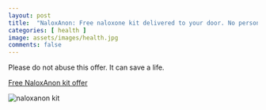 ```yaml
---
layout: post
title:  "NaloxAnon: Free naloxone kit delivered to your door. No personal information required."
categories: [ health ]
image: assets/images/health.jpg
comments: false
---
```


Please do not abuse this offer.  It can save a life.

[Free NaloxAnon kit offer](https://naloxanon.ca/)

![naloxanon kit](https://d1muf25xaso8hp.cloudfront.net/https%3A%2F%2F219a4eae8bf90c115bc62ca9ffb3f468.cdn.bubble.io%2Ff1706246256109x422981689214976240%2Fnarcan%2520kit.png)


